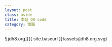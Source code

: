 ```yaml
---
layout: post
class: aside
title: 本站 QR code
category: 電腦
---
```

![jdh8.org]({{ site.baseurl }}/assets/jdh8.org.svg)
